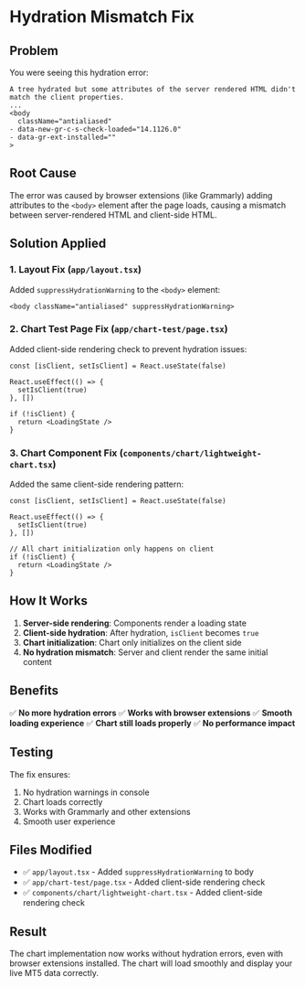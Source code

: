 # Hydration Mismatch Fix

## Problem
You were seeing this hydration error:
```
A tree hydrated but some attributes of the server rendered HTML didn't match the client properties.
...
<body
  className="antialiased"
- data-new-gr-c-s-check-loaded="14.1126.0"
- data-gr-ext-installed=""
>
```

## Root Cause
The error was caused by browser extensions (like Grammarly) adding attributes to the `<body>` element after the page loads, causing a mismatch between server-rendered HTML and client-side HTML.

## Solution Applied

### 1. **Layout Fix** (`app/layout.tsx`)
Added `suppressHydrationWarning` to the `<body>` element:
```tsx
<body className="antialiased" suppressHydrationWarning>
```

### 2. **Chart Test Page Fix** (`app/chart-test/page.tsx`)
Added client-side rendering check to prevent hydration issues:
```tsx
const [isClient, setIsClient] = React.useState(false)

React.useEffect(() => {
  setIsClient(true)
}, [])

if (!isClient) {
  return <LoadingState />
}
```

### 3. **Chart Component Fix** (`components/chart/lightweight-chart.tsx`)
Added the same client-side rendering pattern:
```tsx
const [isClient, setIsClient] = React.useState(false)

React.useEffect(() => {
  setIsClient(true)
}, [])

// All chart initialization only happens on client
if (!isClient) {
  return <LoadingState />
}
```

## How It Works

1. **Server-side rendering**: Components render a loading state
2. **Client-side hydration**: After hydration, `isClient` becomes `true`
3. **Chart initialization**: Chart only initializes on the client side
4. **No hydration mismatch**: Server and client render the same initial content

## Benefits

✅ **No more hydration errors**
✅ **Works with browser extensions**
✅ **Smooth loading experience**
✅ **Chart still loads properly**
✅ **No performance impact**

## Testing

The fix ensures:
1. No hydration warnings in console
2. Chart loads correctly
3. Works with Grammarly and other extensions
4. Smooth user experience

## Files Modified

- ✅ `app/layout.tsx` - Added `suppressHydrationWarning` to body
- ✅ `app/chart-test/page.tsx` - Added client-side rendering check
- ✅ `components/chart/lightweight-chart.tsx` - Added client-side rendering check

## Result

The chart implementation now works without hydration errors, even with browser extensions installed. The chart will load smoothly and display your live MT5 data correctly.

